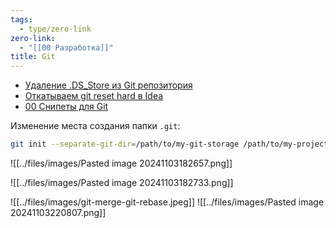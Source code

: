 ```yaml
---
tags:
  - type/zero-link
zero-link:
  - "[[00 Разработка]]"
title: Git
---
```

- [Удаление .DS_Store из Git репозитория](../../dev/git/Удаление%20.DS_Store%20из%20Git%20репозитория.md)
- [Откатываем git reset hard в Idea](../../dev/git/Откатываем%20git%20reset%20hard%20в%20Idea.md)
- [00 Снипеты для Git](../../garden/ru/meta/zero/00%20Снипеты%20для%20Git.md)

Изменение места создания папки `.git`:
```bash
git init --separate-git-dir=/path/to/my-git-storage /path/to/my-project
```

![[../files/images/Pasted image 20241103182657.png]]

![[../files/images/Pasted image 20241103182733.png]]

![[../files/images/git-merge-git-rebase.jpeg]]
![[../files/images/Pasted image 20241103220807.png]]